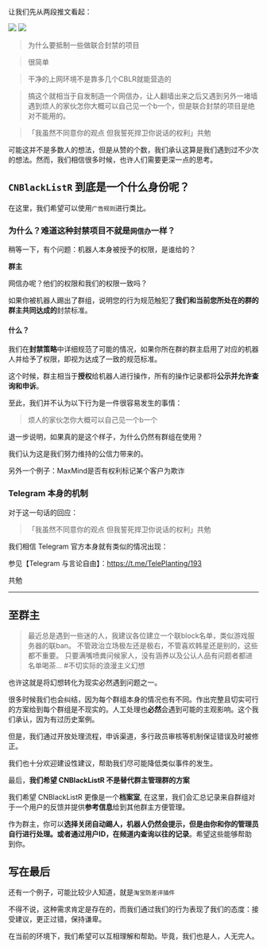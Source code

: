 让我们先从两段推文看起：

![](https://i.loli.net/2018/02/14/5a842e7b090e0.png)
![](https://i.loli.net/2018/02/14/5a842e7a859e2.png)

> 为什么要抵制一些做联合封禁的项目

> 很简单

> 干净的上网环境不是靠多几个CBLR就能营造的

> 搞这个就相当于自发制造一个网信办，让人翻墙出来之后又遇到另外一堵墙
遇到烦人的家伙怎你大概可以自己见一个b一个，但是联合封禁的项目是绝对不能用的。

>「我虽然不同意你的观点 但我誓死捍卫你说话的权利」共勉

可能这并不是多数人的想法，但是从赞的个数，我们承认这算是我们遇到过不少次的想法。然而，我们相信很多时候，也许人们需要更深一点的思考。

## `CNBlackListR` 到底是一个什么身份呢？

在这里，我们希望可以使用`广告规则`进行类比。

### 为什么？难道这种封禁项目不就是`网信办`一样？

稍等一下，有个问题：机器人本身被授予的权限，是谁给的？

**群主**

网信办呢？他们的权限和我们的权限一致吗？

如果你被机器人踢出了群组，说明您的行为规范触犯了**我们和当前您所处在的群的群主共同达成的**封禁标准。

#### 什么？

我们在**封禁策略**中详细规范了可能的情况，如果你所在群的群主启用了对应的机器人并给予了权限，即视为达成了一致的规范标准。

这个时候，群主相当于**授权**给机器人进行操作，所有的操作记录都将**公示并允许查询和申诉**。

至此，我们并不认为以下行为是一件很容易发生的事情：

> 烦人的家伙怎你大概可以自己见一个b一个

退一步说明，如果真的是这个样子，为什么仍然有群组在使用？

我们认为这是我们努力维持的公信力带来的。

另外一个例子：MaxMind是否有权利标记某个客户为欺诈

### Telegram 本身的机制

对于这一句话的回应：
> 「我虽然不同意你的观点 但我誓死捍卫你说话的权利」共勉

我们相信 Telegram 官方本身就有类似的情况出现：

参见【Telegram 与言论自由】：https://t.me/TelePlanting/193

共勉

----

## 至群主

> 最近总是遇到一些迷的人，我建议各位建立一个联block名单，类似游戏服务器的联ban。
> 不管政治立场极左还是极右，不管喜欢韩星还是别的，这些都不重要。
> 只要满嘴喷粪问候家人，没有涵养以及公认人品有问题者都进名单喝茶...
> #不切实际的浪漫主义幻想

也许这就是将幻想转化为现实必然遇到问题之一。

很多时候我们也会纠结，因为每个群组本身的情况也有不同。作出完整且切实可行的方案给到每个群组是不现实的。人工处理也**必然**会遇到可能的主观影响。这个我们承认，因为有过历史案例。

但是，我们通过开放处理流程，申诉渠道，多行政员审核等机制保证错误及时被修正。

我们也十分欢迎建设性建议，帮助我们尽可能降低类似事件的发生。

最后，**我们希望 CNBlackListR 不是替代群主管理群的方案**

我们希望 CNBlackListR 更像是一个**档案室**, 在这里，我们会汇总记录来自群组对于一个用户的反馈并提供**参考信息**给到其他群主方便管理。

作为群主，你可以**选择关闭自动踢人，机器人仍然会提示，但是由你和你的管理员自行进行处理。或者通过用户ID，在频道内查询以往的记录**。希望这些能够帮助到你。


## 写在最后

还有一个例子，可能比较少人知道，就是`淘宝防差评插件`

不得不说，这种需求肯定是存在的，而我们通过我们的行为表现了我们的态度：接受建议，更正过错，保持谦卑。

在当前的环境下，我们希望可以互相理解和帮助。毕竟，我们也是人，人无完人。
